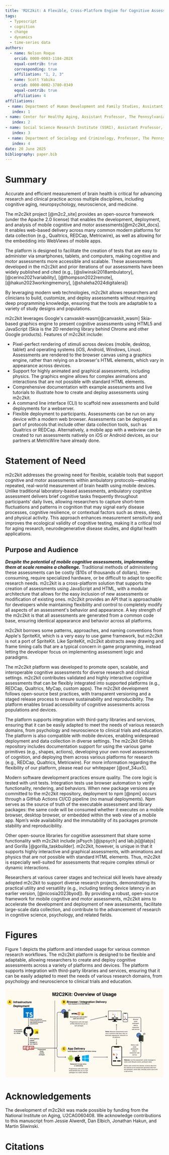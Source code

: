 ```yaml
---
title: 'M2C2kit: A Flexible, Cross-Platform Engine for Cognitive Assessment'
tags:
  - Typescript
  - cognition
  - change
  - dynamics
  - time-series data
authors:
  - name: Nelson Roque
    orcid: 0000-0003-1184-202X
    equal-contrib: true
    corresponding: true
    affiliation: "1, 2, 3"
  - name: Scott Yabiku
    orcid: 0000-0002-3780-0349
    equal-contrib: true
    affiliation: 4
affiliations:
 - name: Department of Human Development and Family Studies, Assistant Professor, The Pennsylvania State University, USA
   index: 1
- name: Center for Healthy Aging, Assistant Professor, The Pennsylvania State University, USA
   index: 2
- name: Social Science Research Institute (SSRI), Assistant Professor, The Pennsylvania State University, USA
   index: 3
 - name: Department of Sociology and Criminology, Professor, The Pennsylvania State University, USA
   index: 4
date: 20 June 2025
bibliography: paper.bib
---
```


# Summary

Accurate and efficient measurement of brain health is critical for advancing research and clinical practice across multiple disciplines, including cognitive aging, neuropsychology, neuroscience, and medicine.

The m2c2kit project [@m2c2_site] provides an open-source framework (under the Apache 2.0 license) that enables the development, deployment, and analysis of mobile cognitive and motor assessments[@m2c2kit_docs]. It enables web-based delivery across many common modern platforms for data collection (e.g., Qualtrics, REDCap, Metricwire), as well as allowing for the embedding into WebViews of mobile apps.

The platform is designed to facilitate the creation of tests that are easy to administer via smartphones, tablets, and computers, making cognitive and motor assessments more accessible and scalable. These assessments developed in the m2c2kit and prior iterations of our assessments have been widely published and cited (e.g., [@sliwinski2018ambulatory], [@cerino2021variability], [@thompson2022remote], [@hakun2023workingmemory], [@shaleha2024digitalera])

By leveraging modern web technologies, m2c2kit allows researchers and clinicians to build, customize, and deploy assessments without requiring deep programming knowledge, ensuring that the tools are adaptable to a variety of study designs and populations.

m2c2kit leverages Google's canvaskit-wasm[@canvaskit_wasm] Skia-based graphics engine to present cognitive assessments using HTML5 and JavaScript (Skia is the 2D rendering library behind Chrome and other Google products). Features of m2c2kit include:

* Pixel-perfect rendering of stimuli across devices (mobile, desktop, tablet) and operating systems (iOS, Android, Windows, Linux). Assessments are rendered to the browser canvas using a graphics engine, rather than relying on a browser's HTML elements, which vary in appearance across devices.  
* Support for highly animated and graphical assessments, including physics. The graphics engine allows for complex animations and interactions that are not possible with standard HTML elements.  
* Comprehensive documentation with example assessments and live tutorials to illustrate how to create and deploy assessments using m2c2kit.  
* A command line interface (CLI) to scaffold new assessments and build deployments for a webserver.  
* Flexible deployment to participants. Assessments can be run on any device with a modern web browser. Assessments can be deployed as part of protocols that include other data collection tools, such as Qualtrics or REDCap. Alternatively, a mobile app with a webview can be created to run assessments natively on iOS or Android devices, as our partners at MetricWire have already done.

# Statement of Need

m2c2kit addresses the growing need for flexible, scalable tools that support cognitive and motor assessments within ambulatory protocols—enabling repeated, real-world measurement of brain health using mobile devices. Unlike traditional laboratory-based assessments, ambulatory cognitive assessment delivers brief cognitive tasks frequently throughout participants’ daily lives, allowing researchers to capture short-term fluctuations and patterns in cognition that may signal early disease processes, cognitive resilience, or contextual factors such as stress, sleep, and physical activity. This approach enhances measurement sensitivity and improves the ecological validity of cognitive testing, making it a critical tool for aging research, neurodegenerative disease studies, and digital health applications.  

## Purpose and Audience

***Despite the potential of mobile cognitive assessments, implementing them at scale remains a challenge.*** Traditional methods of administering these assessments can be costly ($10s of thousands of dollars), time-consuming, require specialized hardware, or be difficult to adapt to specific research needs. m2c2kit is a cross-platform solution that supports the creation of assessments using JavaScript and HTML, with a modular architecture that allows for the easy inclusion of new assessments or modification of existing ones. m2c2kit provides an API that is approachable for developers while maintaining flexibility and control to completely modify all aspects of an assessment's behavior and appearance. A key strength of the m2c2kit is that all assessments are generated from a common code base, ensuring identical appearance and behavior across all platforms. 

m2c2kit borrows some patterns, approaches, and naming conventions from Apple's SpriteKit, which is a very easy to use game framework, but m2c2kit is not a port of SpriteKit. Like SpriteKit, m2c2kit abstracts away drawing and frame timing calls that are a typical concern in game programming, instead letting the developer focus on implementing assessment logic and paradigms.

The m2c2kit platform was developed to promote open, scalable, and interoperable cognitive assessments for diverse research and clinical settings. m2c2kit contributes validated and highly interactive cognitive assessments that can be flexibly integrated into supported platforms (e.g., REDCap, Qualtrics, MyCap, custom apps). The m2c2kit development follows open-source best practices, with transparent versioning and a staged release process to ensure sustainability and reproducibility. The platform enables broad accessibility of cognitive assessments across populations and devices.

The platform supports integration with third-party libraries and services, ensuring that it can be easily adapted to meet the needs of various research domains, from psychology and neuroscience to clinical trials and education. The platform is also compatible with mobile devices, enabling widespread deployment and data collection in diverse settings. The m2c2kit GitHub repository includes documentation support for using the various game primitives (e.g., shapes, actions), developing your own novel assessments of cognition, and deploying them across various platforms for research (e.g., REDCap, Qualtrics, Metricwire). For more information regarding the flexibility of our platform, please read our whitepaper [@osf_34ux5].

Modern software development practices ensure quality. The core logic is tested with unit tests. Integration tests use browser automation to verify functionality, rendering, and behaviors. When new package versions are committed to the m2c2kit repository, deployment to npm [@npm] occurs through a GitHub Actions CI/CD pipeline (no manual deployments). Npm serves as the source of truth of the executable assessment and library packages: the same code will be consumed whether it executes on a mobile browser, desktop browser, or embedded within the web view of a mobile app. Npm’s wide availability and the immutability of its packages promote stability and reproducibility.

Other open-source libraries for cognitive assessment that share some functionality with m2c2kit include jsPsych [@jspsych] and lab.js[@labjs] and Gorilla [@gorilla_taskbuilder]. m2c2kit, however, is unique in that it supports highly interactive and graphical assessments, with animations and physics that are not possible with standard HTML elements. Thus, m2c2kit is especially well-suited for assessments that require complex stimuli or dynamic interactions.

Researchers at various career stages and technical skill levels have already adopted m2c2kit to support diverse research projects, demonstrating its practical utility and versatility (e.g., including testing device latency in an earlier version, [@nicosia2023byod]). By providing a robust, open-source framework for mobile cognitive and motor assessments, m2c2kit aims to accelerate the development and deployment of new assessments, facilitate large-scale data collection, and contribute to the advancement of research in cognitive science, psychology, and related fields.

# Figures

Figure 1 depicts the platform and intended usage for various common research workflows. The m2c2kit platform is designed to be flexible and adaptable, allowing researchers to create and deploy cognitive assessments across a variety of platforms and devices. The platform supports integration with third-party libraries and services, ensuring that it can be easily adapted to meet the needs of various research domains, from psychology and neuroscience to clinical trials and education.

![](fig1.png)

# Acknowledgements

The development of m2c2kit was made possible by funding from the National Institute on Aging, U2CAG060408. We acknowledge contributions to this manuscript from Jessie Alwerdt, Dan Elbich, Jonathan Hakun, and Martin Sliwinski.

# Citations

